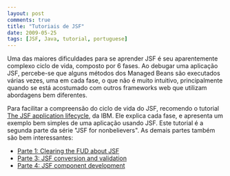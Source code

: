 ```yaml
---
layout: post
comments: true
title: "Tutoriais de JSF"
date: 2009-05-25
tags: [JSF, Java, tutorial, portuguese]
---
```

Uma das maiores dificuldades para se aprender JSF é seu aparentemente complexo ciclo de vida, composto por 6 fases. Ao debugar uma aplicação JSF, percebe-se que alguns métodos dos Managed Beans são executados várias vezes, uma em cada fase, o que não é muito intuitivo, principalmente quando se está acostumado com outros frameworks web que utilizam abordagens bem diferentes.

Para facilitar a compreensão do ciclo de vida do JSF, recomendo o tutorial [The JSF application lifecycle](http://www.ibm.com/developerworks/java/library/j-jsf2/index.html), da IBM. Ele explica cada fase, e apresenta um exemplo bem simples de uma aplicação usando JSF. Este tutorial é a segunda parte da série "JSF for nonbelievers". As demais partes também são bem interessantes:

- [Parte 1: Clearing the FUD about JSF](http://www.ibm.com/developerworks/java/library/j-jsf1/index.html)
- [Parte 3: JSF conversion and validation](http://www.ibm.com/developerworks/java/library/j-jsf3/index.html)
- [Parte 4: JSF component development](http://www.ibm.com/developerworks/java/library/j-jsf4/index.html)
